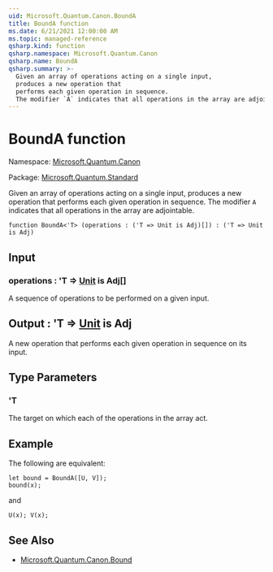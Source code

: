 ```yaml
---
uid: Microsoft.Quantum.Canon.BoundA
title: BoundA function
ms.date: 6/21/2021 12:00:00 AM
ms.topic: managed-reference
qsharp.kind: function
qsharp.namespace: Microsoft.Quantum.Canon
qsharp.name: BoundA
qsharp.summary: >-
  Given an array of operations acting on a single input,
  produces a new operation that
  performs each given operation in sequence.
  The modifier `A` indicates that all operations in the array are adjointable.
---
```


# BoundA function

Namespace: [Microsoft.Quantum.Canon](xref:Microsoft.Quantum.Canon)

Package: [Microsoft.Quantum.Standard](https://nuget.org/packages/Microsoft.Quantum.Standard)


Given an array of operations acting on a single input,produces a new operation thatperforms each given operation in sequence.The modifier `A` indicates that all operations in the array are adjointable.

```qsharp
function BoundA<'T> (operations : ('T => Unit is Adj)[]) : ('T => Unit is Adj)
```


## Input

### operations : 'T => [Unit](xref:microsoft.quantum.qsharp.valueliterals#unit-literal)  is Adj[]

A sequence of operations to be performed on a given input.



## Output : 'T => [Unit](xref:microsoft.quantum.qsharp.valueliterals#unit-literal)  is Adj

A new operation that performs each given operation in sequenceon its input.

## Type Parameters

### 'T

The target on which each of the operations in the array act.

## Example

The following are equivalent:```qsharplet bound = BoundA([U, V]);bound(x);```and```qsharpU(x); V(x);```

## See Also

- [Microsoft.Quantum.Canon.Bound](xref:Microsoft.Quantum.Canon.Bound)
